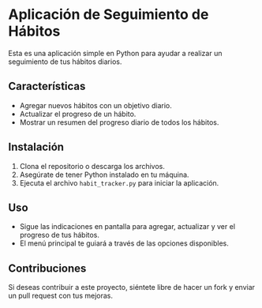 # Aplicación de Seguimiento de Hábitos

Esta es una aplicación simple en Python para ayudar a realizar un seguimiento de tus hábitos diarios.

## Características

- Agregar nuevos hábitos con un objetivo diario.
- Actualizar el progreso de un hábito.
- Mostrar un resumen del progreso diario de todos los hábitos.

## Instalación

1. Clona el repositorio o descarga los archivos.
2. Asegúrate de tener Python instalado en tu máquina.
3. Ejecuta el archivo `habit_tracker.py` para iniciar la aplicación.

## Uso

- Sigue las indicaciones en pantalla para agregar, actualizar y ver el progreso de tus hábitos.
- El menú principal te guiará a través de las opciones disponibles.

## Contribuciones

Si deseas contribuir a este proyecto, siéntete libre de hacer un fork y enviar un pull request con tus mejoras.

